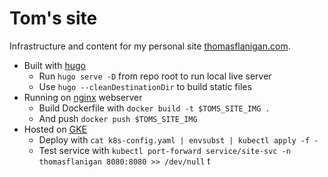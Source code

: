 # Tom's site

Infrastructure and content for my personal site [thomasflanigan.com](https://thomasflanigan.com).

* Built with [hugo](https://gohugo.io/)
  * Run ```hugo serve -D``` from repo root to run local live server
  * Use ```hugo --cleanDestinationDir``` to build static files
* Running on [nginx](https://www.nginx.com/) webserver
  * Build Dockerfile with ```docker build -t $TOMS_SITE_IMG .```
  * And push ```docker push $TOMS_SITE_IMG```
* Hosted on [GKE](https://cloud.google.com/kubernetes-engine)
  * Deploy with ```cat k8s-config.yaml | envsubst | kubectl apply -f -```
  * Test service with ```kubectl port-forward service/site-svc -n thomasflanigan 8080:8080 >> /dev/null```
t